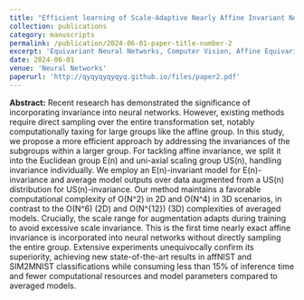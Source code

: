 ```yaml
---
title: "Efficient learning of Scale-Adaptive Nearly Affine Invariant Networks"
collection: publications
category: manuscripts
permalink: /publication/2024-06-01-paper-title-number-2
excerpt: 'Equivariant Neural Networks, Computer Vision, Affine Equivariance'
date: 2024-06-01
venue: 'Neural Networks'
paperurl: 'http://qyqyqyqyqyq.github.io/files/paper2.pdf'
---
```


**Abstract:** Recent research has demonstrated the significance of incorporating invariance into neural networks. However, existing methods require direct sampling over the entire transformation set, notably computationally taxing for large groups like the affine group. In this study, we propose a more efficient approach by addressing the invariances of the subgroups within a larger group. For tackling affine invariance, we split it into the Euclidean group E(n) and uni-axial scaling group US(n), handling invariance individually.  We employ an E(n)-invariant model for E(n)-invariance and average model outputs over data augmented from a US(n) distribution for US(n)-invariance. Our method maintains a favorable computational complexity of O(N^2) in 2D and O(N^4) in 3D scenarios, in contrast to the O(N^6) (2D) and O(N^{12}) (3D) complexities of averaged models. Crucially, the scale range for augmentation adapts during training to avoid excessive scale invariance. This is the first time nearly exact affine invariance is incorporated into neural networks without directly sampling the entire group. Extensive experiments unequivocally confirm its superiority, achieving new state-of-the-art results in affNIST and SIM2MNIST classifications while consuming less than 15\% of inference time and fewer computational resources and model parameters compared to averaged models. 
